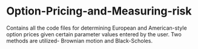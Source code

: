 # Option-Pricing-and-Measuring-risk
Contains all the code files for determining European and American-style option prices given certain parameter values entered by the user. Two methods are utilized- Brownian motion and Black-Scholes.
